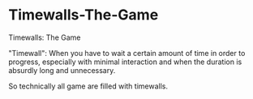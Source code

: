 # Timewalls-The-Game
Timewalls: The Game

"Timewall": When you have to wait a certain amount of time in order to progress, especially with minimal interaction and when the duration is absurdly long and unnecessary.

So technically all game are filled with timewalls.
